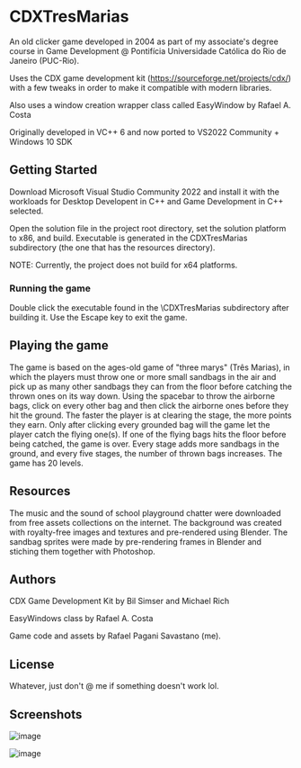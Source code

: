 # CDXTresMarias

An old clicker game developed in 2004 as part of my associate's degree course in Game Development @ Pontifícia Universidade Católica do Rio de Janeiro (PUC-Rio).

Uses the CDX game development kit (https://sourceforge.net/projects/cdx/) with a few tweaks in order to make it compatible with modern libraries.

Also uses a window creation wrapper class called EasyWindow by Rafael A. Costa

Originally developed in VC++ 6 and now ported to VS2022 Community + Windows 10 SDK

## Getting Started

Download Microsoft Visual Studio Community 2022 and install it with the workloads for Desktop Developent in C++ and Game Development in C++ selected.

Open the solution file in the project root directory, set the solution platform to x86, and build. Executable is generated in the CDXTresMarias subdirectory (the one that has the resources directory).

NOTE: Currently, the project does not build for x64 platforms.

### Running the game

Double click the executable found in the \CDXTresMarias subdirectory after building it. Use the Escape key to exit the game.

## Playing the game

The game is based on the ages-old game of "three marys" (Três Marias), in which the players must throw one or more small sandbags in the air and pick up as many other sandbags they can from the floor before catching the thrown ones on its way down. Using the spacebar to throw the airborne bags, click on every other bag and then click the airborne ones before they hit the ground. The faster the player is at clearing the stage, the more points they earn. Only after clicking every grounded bag will the game let the player catch the flying one(s). If one of the flying bags hits the floor before being catched, the game is over. Every stage adds more sandbags in the ground, and every five stages, the number of thrown bags increases. The game has 20 levels.

## Resources

The music and the sound of school playground chatter were downloaded from free assets collections on the internet. The background was created with royalty-free images and textures and pre-rendered using Blender. The sandbag sprites were made by pre-rendering frames in Blender and stiching them together with Photoshop.

## Authors

CDX Game Development Kit by Bil Simser and Michael Rich

EasyWindows class by Rafael A. Costa

Game code and assets by Rafael Pagani Savastano (me).

## License

Whatever, just don't @ me if something doesn't work lol.

## Screenshots

![image](https://user-images.githubusercontent.com/713061/233803044-5c91abac-64d5-40e8-bff6-fe78b7bb7d93.png)

![image](https://user-images.githubusercontent.com/713061/233803063-53fafe5a-e55a-4400-bd57-404d0f7bc849.png)

